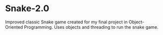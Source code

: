 # Snake-2.0
Improved classic Snake game created for my final project in Object-Oriented Programming. Uses objects and threading to run the snake game.

